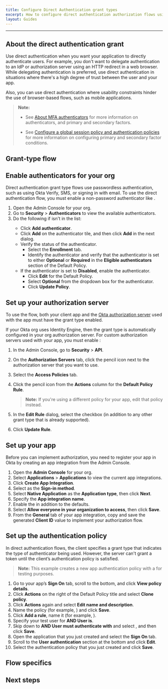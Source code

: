 ```yaml
---
title: Configure Direct Authentication grant types
excerpt: How to configure direct authentication authorization flows using primary factors and MFA
layout: Guides
---
```


<StackSnippet snippet="nutrition" />

---

## About the direct authentication <StackSnippet snippet="granttype" inline /> grant

Use direct authentication when you want your application to directly authenticate users. For example, you don't want to delegate authentication to an IdP or authorization server using an HTTP redirect in a web browser. While delegating authentication is preferred, use direct authentication in situations where there's a high degree of trust between the user and your app.

Also, you can use direct authentication where usability constraints hinder the use of browser-based flows, such as mobile applications.

<StackSnippet snippet="overview" />

> **Note:**
>
> * See [About MFA authenticators](https://help.okta.com/okta_help.htm?type=oie&id=csh-configure-authenticators) for more information on authenticators, and primary and secondary factors.
>
> * See [Configure a global session policy and authentication policies](https://developer.okta.com/docs/guides/configure-signon-policy/main/) for more information on configuring primary and secondary factor conditions.

## Grant-type flow

<StackSnippet snippet="flow-diagram"/>

## Enable authenticators for your org

Direct authentication grant type flows use passwordless authentication, such as using Okta Verify, SMS, or signing in with email. To use the direct authentication <StackSnippet snippet="granttype" inline /> flow, you must enable a non-password authenticator like <StackSnippet snippet="authenticator" inline />.

1. Open the Admin Console for your org.
1. Go to **Security** > **Authenticators** to view the available authenticators.
1. Do the following if <StackSnippet snippet="authenticator" inline /> isn't in the list:
    * Click **Add authenticator**.
    * Click **Add** on the authenticator tile, and then click **Add** in the next dialog.
    * Verify the status of the authenticator.
        * Select the **Enrollment** tab.
        * Identify the authenticator and verify that the authenticator is set to either **Optional** or **Required** in the **Eligible authenticators** section of the Default Policy.
    * If the authenticator is set to **Disabled**, enable the authenticator.
        * Click **Edit** for the Default Policy.
        * Select **Optional** from the dropdown box for the authenticator.
        * Click **Update Policy**.

## Set up your authorization server

To use the <StackSnippet snippet="granttype" inline /> flow, both your client app and the [Okta authorization server](/docs/concepts/auth-servers/) used with the app must have the <StackSnippet snippet="granttype" inline /> grant type enabled.

If your Okta org uses Identity Engine, then the <StackSnippet snippet="granttype" inline /> grant type is automatically configured in your org authorization server. For custom authorization servers used with your app, you must enable <StackSnippet snippet="granttype" inline />:

1. In the Admin Console, go to **Security** > **API**.
2. On the **Authorization Servers** tab, click the pencil icon next to the authorization server that you want to use.
3. Select the **Access Policies** tab.
4. Click the pencil icon from the **Actions** column for the **Default Policy Rule**.

    > **Note:** If you're using a different policy for your app, edit that policy instead.

5. In the **Edit Rule** dialog, select the **<StackSnippet snippet="granttype" inline />** checkbox (in addition to any other grant type that is already supported).
6. Click **Update Rule**.

## Set up your app

Before you can implement authorization, you need to register your app in Okta by creating an app integration from the Admin Console.

1. Open the **Admin Console** for your org.
1. Select **Applications** > **Applications** to view the current app integrations.
1. Click **Create App Integration**.
1. Select **<StackSnippet snippet="sign-in-method" inline />** as the **Sign-in method**.
1. Select **Native Application** as the **Application type**, then click **Next**.
1. Specify the **App integration name**.
1. Enable the <StackSnippet snippet="setupappgt" inline /> in addition to the defaults.
1. Select **Allow everyone in your organization to access**, then click **Save**.
1. From the **General** tab of your app integration, copy and save the generated **Client ID** value to implement your authorization flow.

## Set up the authentication policy

In direct authentication flows, the client specifies a grant type that indicates the type of authenticator being used. However, the server can't grant a token until the client’s authentication policy is satisfied.

> **Note:** This example creates a new app authentication policy with a <StackSnippet snippet="noterule" inline /> for testing purposes.

1. Go to your app’s **Sign On** tab, scroll to the bottom, and click **View policy details**.
1. Click **Actions** on the right of the Default Policy title and select **Clone policy**.
1. Click **Actions** again and select **Edit name and description**.
1. Name the policy (for example, **<StackSnippet snippet="policyname" inline />**) and click **Save**.
1. Click **Add a rule**, name it (for example, **<StackSnippet snippet="rulename" inline />**).
1. Specify your test user for **AND User is**.
1. Skip down to **AND User must authenticate with** and select **<StackSnippet snippet="authwith" inline />**, and then click **Save**.
1. Open the application that you just created and select the **Sign On** tab.
1. Scroll to the **User authentication** section at the bottom and click **Edit**.
1. Select the authentication policy that you just created and click **Save**.

<StackSnippet snippet="setup-app" />

## Flow specifics

<StackSnippet snippet="use-flow" />

## Next steps

<StackSnippet snippet="nextsteps" />
